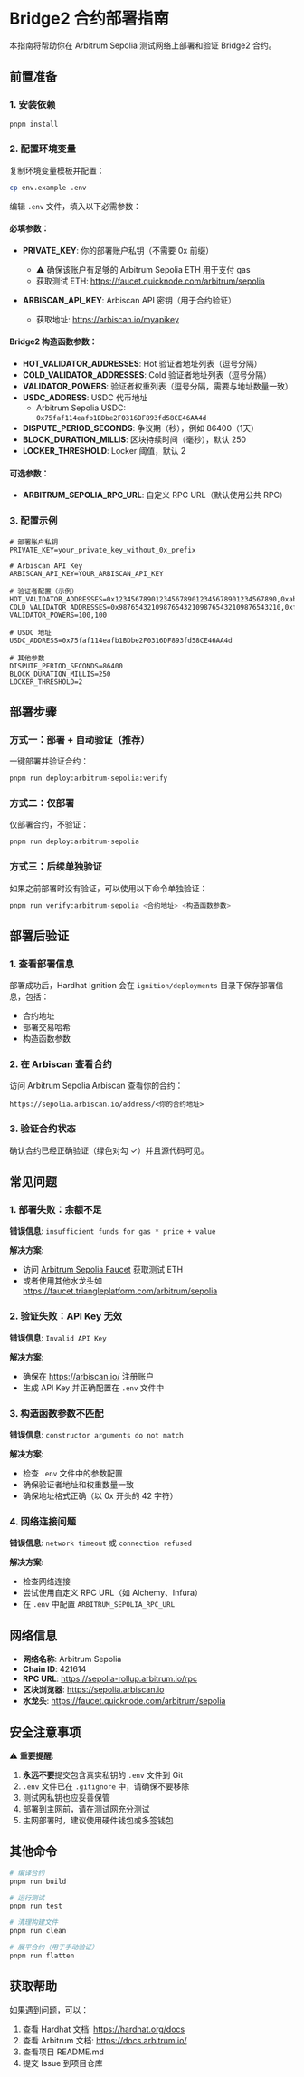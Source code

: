 # Bridge2 合约部署指南

本指南将帮助你在 Arbitrum Sepolia 测试网络上部署和验证 Bridge2 合约。

## 前置准备

### 1. 安装依赖

```bash
pnpm install
```

### 2. 配置环境变量

复制环境变量模板并配置：

```bash
cp env.example .env
```

编辑 `.env` 文件，填入以下必需参数：

#### 必填参数：

- **PRIVATE_KEY**: 你的部署账户私钥（不需要 0x 前缀）
  - ⚠️ 确保该账户有足够的 Arbitrum Sepolia ETH 用于支付 gas
  - 获取测试 ETH: https://faucet.quicknode.com/arbitrum/sepolia

- **ARBISCAN_API_KEY**: Arbiscan API 密钥（用于合约验证）
  - 获取地址: https://arbiscan.io/myapikey

#### Bridge2 构造函数参数：

- **HOT_VALIDATOR_ADDRESSES**: Hot 验证者地址列表（逗号分隔）
- **COLD_VALIDATOR_ADDRESSES**: Cold 验证者地址列表（逗号分隔）
- **VALIDATOR_POWERS**: 验证者权重列表（逗号分隔，需要与地址数量一致）
- **USDC_ADDRESS**: USDC 代币地址
  - Arbitrum Sepolia USDC: `0x75faf114eafb1BDbe2F0316DF893fd58CE46AA4d`
- **DISPUTE_PERIOD_SECONDS**: 争议期（秒），例如 86400（1天）
- **BLOCK_DURATION_MILLIS**: 区块持续时间（毫秒），默认 250
- **LOCKER_THRESHOLD**: Locker 阈值，默认 2

#### 可选参数：

- **ARBITRUM_SEPOLIA_RPC_URL**: 自定义 RPC URL（默认使用公共 RPC）

### 3. 配置示例

```env
# 部署账户私钥
PRIVATE_KEY=your_private_key_without_0x_prefix

# Arbiscan API Key
ARBISCAN_API_KEY=YOUR_ARBISCAN_API_KEY

# 验证者配置（示例）
HOT_VALIDATOR_ADDRESSES=0x1234567890123456789012345678901234567890,0xabcdefabcdefabcdefabcdefabcdefabcdefabcd
COLD_VALIDATOR_ADDRESSES=0x9876543210987654321098765432109876543210,0xfedcbafedcbafedcbafedcbafedcbafedcbafed
VALIDATOR_POWERS=100,100

# USDC 地址
USDC_ADDRESS=0x75faf114eafb1BDbe2F0316DF893fd58CE46AA4d

# 其他参数
DISPUTE_PERIOD_SECONDS=86400
BLOCK_DURATION_MILLIS=250
LOCKER_THRESHOLD=2
```

## 部署步骤

### 方式一：部署 + 自动验证（推荐）

一键部署并验证合约：

```bash
pnpm run deploy:arbitrum-sepolia:verify
```

### 方式二：仅部署

仅部署合约，不验证：

```bash
pnpm run deploy:arbitrum-sepolia
```

### 方式三：后续单独验证

如果之前部署时没有验证，可以使用以下命令单独验证：

```bash
pnpm run verify:arbitrum-sepolia <合约地址> <构造函数参数>
```

## 部署后验证

### 1. 查看部署信息

部署成功后，Hardhat Ignition 会在 `ignition/deployments` 目录下保存部署信息，包括：
- 合约地址
- 部署交易哈希
- 构造函数参数

### 2. 在 Arbiscan 查看合约

访问 Arbitrum Sepolia Arbiscan 查看你的合约：

```
https://sepolia.arbiscan.io/address/<你的合约地址>
```

### 3. 验证合约状态

确认合约已经正确验证（绿色对勾 ✓）并且源代码可见。

## 常见问题

### 1. 部署失败：余额不足

**错误信息**: `insufficient funds for gas * price + value`

**解决方案**: 
- 访问 [Arbitrum Sepolia Faucet](https://faucet.quicknode.com/arbitrum/sepolia) 获取测试 ETH
- 或者使用其他水龙头如 https://faucet.triangleplatform.com/arbitrum/sepolia

### 2. 验证失败：API Key 无效

**错误信息**: `Invalid API Key`

**解决方案**: 
- 确保在 https://arbiscan.io/ 注册账户
- 生成 API Key 并正确配置在 `.env` 文件中

### 3. 构造函数参数不匹配

**错误信息**: `constructor arguments do not match`

**解决方案**:
- 检查 `.env` 文件中的参数配置
- 确保验证者地址和权重数量一致
- 确保地址格式正确（以 0x 开头的 42 字符）

### 4. 网络连接问题

**错误信息**: `network timeout` 或 `connection refused`

**解决方案**:
- 检查网络连接
- 尝试使用自定义 RPC URL（如 Alchemy、Infura）
- 在 `.env` 中配置 `ARBITRUM_SEPOLIA_RPC_URL`

## 网络信息

- **网络名称**: Arbitrum Sepolia
- **Chain ID**: 421614
- **RPC URL**: https://sepolia-rollup.arbitrum.io/rpc
- **区块浏览器**: https://sepolia.arbiscan.io
- **水龙头**: https://faucet.quicknode.com/arbitrum/sepolia

## 安全注意事项

⚠️ **重要提醒**:

1. **永远不要**提交包含真实私钥的 `.env` 文件到 Git
2. `.env` 文件已在 `.gitignore` 中，请确保不要移除
3. 测试网私钥也应妥善保管
4. 部署到主网前，请在测试网充分测试
5. 主网部署时，建议使用硬件钱包或多签钱包

## 其他命令

```bash
# 编译合约
pnpm run build

# 运行测试
pnpm run test

# 清理构建文件
pnpm run clean

# 展平合约（用于手动验证）
pnpm run flatten
```

## 获取帮助

如果遇到问题，可以：

1. 查看 Hardhat 文档: https://hardhat.org/docs
2. 查看 Arbitrum 文档: https://docs.arbitrum.io/
3. 查看项目 README.md
4. 提交 Issue 到项目仓库

